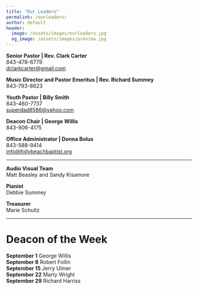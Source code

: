 ```yaml
---
title: "Our Leaders"
permalink: /ourleaders/
author: default
header:
  image: /assets/images/ourleaders.jpg
  og_image: /assets/images/preview.jpg
---
```


**Senior Pastor | Rev. Clark Carter**  
<i class="fas fa-mobile-alt fa-fw"></i> 843-478-6779  
<i class="far fa-envelope fa-fw"></i> dclarkcarter@gmail.com

**Music Director and Pastor Emeritus | Rev. Richard Summey**  
<i class="fas fa-mobile-alt fa-fw"></i> 843-793-8623

**Youth Pastor | Billy Smith**  
<i class="fas fa-mobile-alt fa-fw"></i> 843-460-7737  
<i class="far fa-envelope fa-fw"></i> superdad8586@yahoo.com

**Deacon Chair | George Willis**  
<i class="fas fa-mobile-alt fa-fw"></i> 843-906-4175

**Office Administrator | Donna Bolus**  
<i class="fas fa-mobile-alt fa-fw"></i> 843-588-9414  
<i class="far fa-envelope fa-fw"></i> info@follybeachbaptist.org

---

**Audio Visual Team**  
Matt Beasley and Sandy Kisamore

**Pianist**  
Debbie Summey

**Treasurer**  
Marie Schultz

---

# Deacon of the Week

**September 1** George Willis  
**September 8** Robert Follin  
**September 15** Jerry Ulmer  
**September 22** Marty Wright  
**September 29** Richard Harriss
